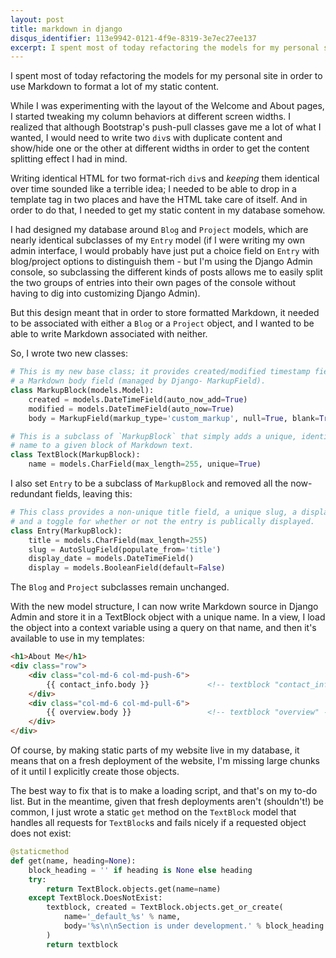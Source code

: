 ```yaml
---
layout: post
title: markdown in django
disqus_identifier: 113e9942-0121-4f9e-8319-3e7ec27ee137
excerpt: I spent most of today refactoring the models for my personal site in order to use Markdown to format a lot of my static content.
---
```


I spent most of today refactoring the models for my personal site in order to use Markdown to format a lot of my static content.

While I was experimenting with the layout of the Welcome and About pages, I started tweaking my column behaviors at different screen widths.  I realized that although Bootstrap's push-pull classes gave me a lot of what I wanted, I would need to write two `div`s with duplicate content and show/hide one or the other at different widths in order to get the content splitting effect I had in mind.

Writing identical HTML for two format-rich `div`s and _keeping_ them identical over time sounded like a terrible idea; I needed to be able to drop in a template tag in two places and have the HTML take care of itself.  And in order to do that, I needed to get my static content in my database somehow.

I had designed my database around `Blog` and `Project` models, which are nearly identical subclasses of my `Entry` model (if I were writing my own admin interface, I would probably have just put a choice field on `Entry` with blog/project options to distinguish them - but I'm using the Django Admin console, so subclassing the different kinds of posts allows me to easily split the two groups of entries into their own pages of the console without having to dig into customizing Django Admin).

But this design meant that in order to store formatted Markdown, it needed to be associated with either a `Blog` or a `Project` object, and I wanted to be able to write Markdown associated with neither.

So, I wrote two new classes:

``` python
# This is my new base class; it provides created/modified timestamp fields and
# a Markdown body field (managed by Django- MarkupField).
class MarkupBlock(models.Model):
    created = models.DateTimeField(auto_now_add=True)
    modified = models.DateTimeField(auto_now=True)
    body = MarkupField(markup_type='custom_markup', null=True, blank=True)

# This is a subclass of `MarkupBlock` that simply adds a unique, identifying
# name to a given block of Markdown text.
class TextBlock(MarkupBlock):
    name = models.CharField(max_length=255, unique=True)
```

I also set `Entry` to be a subclass of `MarkupBlock` and removed all the now-redundant fields, leaving this:

``` python
# This class provides a non-unique title field, a unique slug, a display date,
# and a toggle for whether or not the entry is publically displayed.
class Entry(MarkupBlock):
    title = models.CharField(max_length=255)
    slug = AutoSlugField(populate_from='title')
    display_date = models.DateTimeField()
    display = models.BooleanField(default=False)
```

The `Blog` and `Project` subclasses remain unchanged.

With the new model structure, I can now write Markdown source in Django Admin and store it in a TextBlock object with a unique name.  In a view, I load the object into a context variable using a query on that name, and then it's available to use in my templates:

``` html
<h1>About Me</h1>
<div class="row">
    <div class="col-md-6 col-md-push-6">
        {{ contact_info.body }}             <!-- textblock "contact_info" -->
    </div>
    <div class="col-md-6 col-md-pull-6">
        {{ overview.body }}                 <!-- textblock "overview" -->
    </div>
</div>
```

Of course, by making static parts of my website live in my database, it means that on a fresh deployment of the website, I'm missing large chunks of it until I explicitly create those objects.

The best way to fix that is to make a loading script, and that's on my to-do list.  But in the meantime, given that fresh deployments aren't (shouldn't!) be common, I just wrote a static `get` method on the `TextBlock` model that handles all requests for `TextBlock`s and fails nicely if a requested object does not exist:

``` python
@staticmethod
def get(name, heading=None):
    block_heading = '' if heading is None else heading
    try:
        return TextBlock.objects.get(name=name)
    except TextBlock.DoesNotExist:
        textblock, created = TextBlock.objects.get_or_create(
            name='_default_%s' % name,
            body='%s\n\nSection is under development.' % block_heading
        )
        return textblock
```
